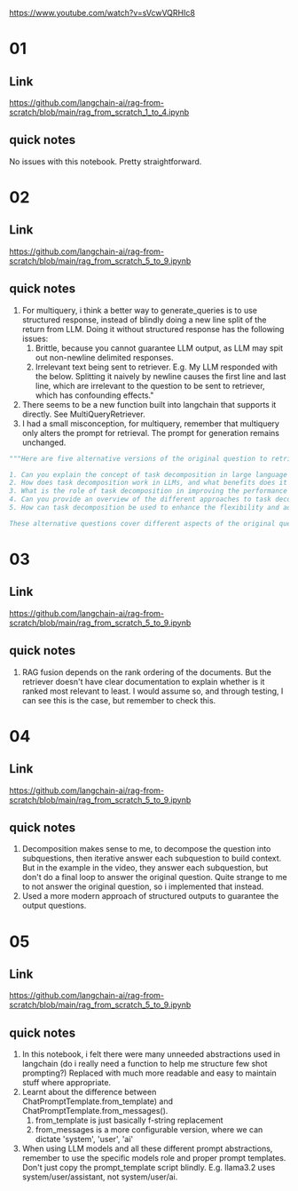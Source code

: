 https://www.youtube.com/watch?v=sVcwVQRHIc8

# 01
## Link
https://github.com/langchain-ai/rag-from-scratch/blob/main/rag_from_scratch_1_to_4.ipynb
## quick notes 
No issues with this notebook. Pretty straightforward.

# 02 
## Link 
https://github.com/langchain-ai/rag-from-scratch/blob/main/rag_from_scratch_5_to_9.ipynb
## quick notes
1. For multiquery, i think a better way to generate_queries is to use structured response, instead of blindly doing a new line split of the return from LLM. Doing it without structured response has the following issues:
    1. Brittle, because you cannot guarantee LLM output, as LLM may spit out non-newline delimited responses.
    1. Irrelevant text being sent to retriever. E.g. My LLM responded with the below. Splitting it naively by newline causes the first line and last line, which are irrelevant to the question to be sent to retriever, which has confounding effects."
1. There seems to be a new function built into langchain that supports it directly. See MultiQueryRetriever.
1. I had a small misconception, for multiquery, remember that multiquery only alters the prompt for retrieval. The prompt for generation remains unchanged.
```python
"""Here are five alternative versions of the original question to retrieve relevant documents from a vector database:

1. Can you explain the concept of task decomposition in large language model (LLM) agents and its applications?
2. How does task decomposition work in LLMs, and what benefits does it bring to these models?
3. What is the role of task decomposition in improving the performance of LLM agents on complex tasks?
4. Can you provide an overview of the different approaches to task decomposition for LLM agents, including their strengths and weaknesses?
5. How can task decomposition be used to enhance the flexibility and adaptability of LLM agents in various domains?

These alternative questions cover different aspects of the original question, such as explaining the concept, understanding its applications, and exploring its benefits and limitations. By asking these questions, you can retrieve a broader range of relevant documents from the vector database."""
```

# 03
## Link
https://github.com/langchain-ai/rag-from-scratch/blob/main/rag_from_scratch_5_to_9.ipynb
## quick notes 
1. RAG fusion depends on the rank ordering of the documents. But the retriever doesn't have clear documentation to explain whether is it ranked most relevant to least. I would assume so, and through testing, I can see this is the case, but remember to check this.


# 04
## Link
https://github.com/langchain-ai/rag-from-scratch/blob/main/rag_from_scratch_5_to_9.ipynb
## quick notes 
1. Decomposition makes sense to me, to decompose the question into subquestions, then iterative answer each subquestion to build context. But in the example in the video, they answer each subquestion, but don't do a final loop to answer the original question. Quite strange to me to not answer the original question, so i implemented that instead.
1. Used a more modern approach of structured outputs to guarantee the output questions.

# 05
## Link
https://github.com/langchain-ai/rag-from-scratch/blob/main/rag_from_scratch_5_to_9.ipynb
## quick notes 
1. In this notebook, i felt there were many unneeded abstractions used in langchain (do i really need a function to help me structure few shot prompting?) Replaced with much more readable and easy to maintain stuff where appropriate.
1. Learnt about the difference between ChatPromptTemplate.from_template) and ChatPromptTemplate.from_messages().
    1. from_template is just basically f-string replacement
    1. from_messages is a more configurable version, where we can dictate 'system', 'user', 'ai'
1. When using LLM models and all these different prompt abstractions, remember to use the specific models role and proper prompt templates. Don't just copy the prompt_template script blindly. E.g. llama3.2 uses system/user/assistant, not system/user/ai.
